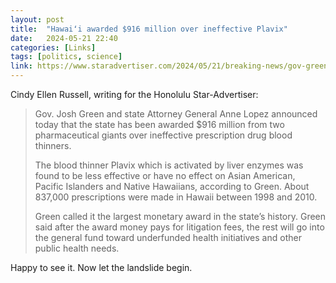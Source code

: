 ```yaml
---
layout: post
title:  "Hawaiʻi awarded $916 million over ineffective Plavix"
date:   2024-05-21 22:40
categories: [Links]
tags: [politics, science]
link: https://www.staradvertiser.com/2024/05/21/breaking-news/gov-green-to-announce-900m-award-from-pharmaceutical-giants/
---
```


Cindy Ellen Russell, writing for the Honolulu Star-Advertiser:

>Gov. Josh Green and state Attorney General Anne Lopez announced today that the state has been awarded $916 million from two pharmaceutical giants over ineffective prescription drug blood thinners.
>
>The blood thinner Plavix which is activated by liver enzymes was found to be less effective or have no effect on Asian American, Pacific Islanders and Native Hawaiians, according to Green. About 837,000 prescriptions were made in Hawaii between 1998 and 2010.
>
>Green called it the largest monetary award in the state’s history. Green said after the award money pays for litigation fees, the rest will go into the general fund toward underfunded health initiatives and other public health needs.

Happy to see it. Now let the landslide begin.
